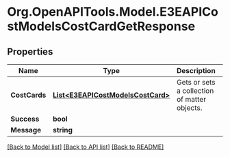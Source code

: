 
# Org.OpenAPITools.Model.E3EAPICostModelsCostCardGetResponse

## Properties

Name | Type | Description | Notes
------------ | ------------- | ------------- | -------------
**CostCards** | [**List&lt;E3EAPICostModelsCostCard&gt;**](E3EAPICostModelsCostCard.md) | Gets or sets a collection of matter objects. | [optional] 
**Success** | **bool** |  | [optional] 
**Message** | **string** |  | [optional] 

[[Back to Model list]](../README.md#documentation-for-models)
[[Back to API list]](../README.md#documentation-for-api-endpoints)
[[Back to README]](../README.md)

